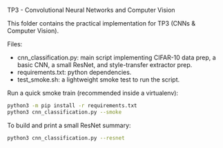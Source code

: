 TP3 - Convolutional Neural Networks and Computer Vision

This folder contains the practical implementation for TP3 (CNNs & Computer Vision).

Files:
- cnn_classification.py: main script implementing CIFAR-10 data prep, a basic CNN, a small ResNet, and style-transfer extractor prep.
- requirements.txt: python dependencies.
- test_smoke.sh: a lightweight smoke test to run the script.

Run a quick smoke train (recommended inside a virtualenv):

```bash
python3 -m pip install -r requirements.txt
python3 cnn_classification.py --smoke
```

To build and print a small ResNet summary:

```bash
python3 cnn_classification.py --resnet
```